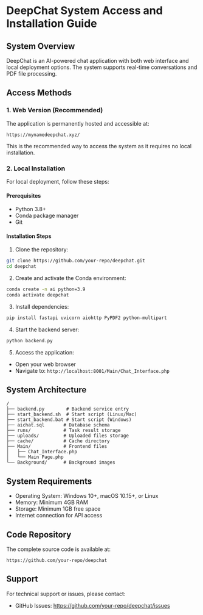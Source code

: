 # DeepChat System Access and Installation Guide

## System Overview
DeepChat is an AI-powered chat application with both web interface and local deployment options. The system supports real-time conversations and PDF file processing.

## Access Methods

### 1. Web Version (Recommended)
The application is permanently hosted and accessible at:
```
https://mynamedeepchat.xyz/
```
This is the recommended way to access the system as it requires no local installation.

### 2. Local Installation
For local deployment, follow these steps:

#### Prerequisites
- Python 3.8+
- Conda package manager
- Git

#### Installation Steps
1. Clone the repository:
```bash
git clone https://github.com/your-repo/deepchat.git
cd deepchat
```

2. Create and activate the Conda environment:
```bash
conda create -n ai python=3.9
conda activate deepchat
```

3. Install dependencies:
```bash
pip install fastapi uvicorn aiohttp PyPDF2 python-multipart
```

4. Start the backend server:
```bash
python backend.py
```

5. Access the application:
- Open your web browser
- Navigate to: `http://localhost:8001/Main/Chat_Interface.php`

## System Architecture
```
/
├── backend.py        # Backend service entry
├── start_backend.sh  # Start script (Linux/Mac)
├── start_backend.bat # Start script (Windows)
├── aichat.sql       # Database schema
├── runs/            # Task result storage
├── uploads/         # Uploaded files storage
├── cache/           # Cache directory
├── Main/            # Frontend files
│   ├── Chat_Interface.php
│   └── Main Page.php
└── Background/      # Background images
```

## System Requirements
- Operating System: Windows 10+, macOS 10.15+, or Linux
- Memory: Minimum 4GB RAM
- Storage: Minimum 1GB free space
- Internet connection for API access

## Code Repository
The complete source code is available at:
```
https://github.com/your-repo/deepchat
```

## Support
For technical support or issues, please contact:
- GitHub Issues: https://github.com/your-repo/deepchat/issues 